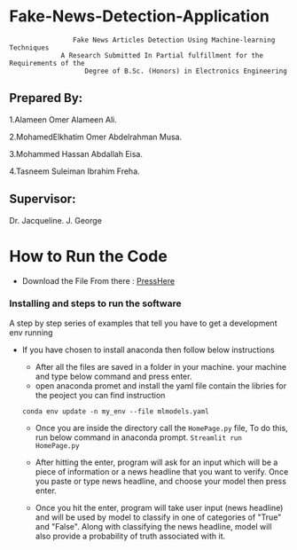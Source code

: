 # Fake-News-Detection-Application

```
                Fake News Articles Detection Using Machine-learning Techniques
             A Research Submitted In Partial fulfillment for the Requirements of the
                   Degree of B.Sc. (Honors) in Electronics Engineering
```
## Prepared By:            
1.Alameen Omer Alameen Ali.

2.MohamedElkhatim Omer Abdelrahman Musa.

3.Mohammed Hassan Abdallah Eisa.

4.Tasneem Suleiman Ibrahim Freha.



## Supervisor:
 Dr. Jacqueline. J. George



# How to Run the Code

* Download the File From there : [PressHere](https://drive.google.com/drive/folders/1zTgm3nZG9kTchBb7-OFljsXSNQF222Gf?usp=share_link)

### Installing and steps to run the software

A step by step series of examples that tell you have to get a development env running


   - If you have chosen to install anaconda then follow below instructions
     - After all the files are saved in a folder in your machine.    your machine and type below command and press enter.
     - open anaconda promet and install the yaml file contain the libries for the peoject you can find instruction
     
      ``` conda env update -n my_env --file mlmodels.yaml ```
      
     - Once you are inside the directory call the ```HomePage.py``` file, To do this, run below command in anaconda prompt.
	```
	Streamlit run  HomePage.py
	```
     - After hitting the enter, program will ask for an input which will be a piece of information or a news headline that you 	    	   want to verify. Once you paste or type news headline, and choose your model then press enter.

     - Once you hit the enter, program will take user input (news headline) and will be used by model to classify in one of  categories of "True" and "False". Along with classifying the news headline, model will also provide a probability of truth associated with it.

